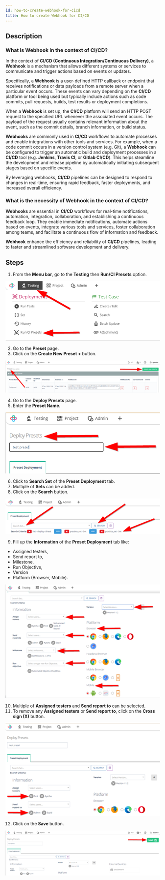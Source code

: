 ```yaml
---
id: how-to-create-webhook-for-cicd
title: How to create Webhook for CI/CD
---
```


## Description  

### What is Webhook in the context of CI/CD?

In the context of **CI/CD (Continuous Integration/Continuous Delivery)**, a **Webhook** is a mechanism that allows different systems or services to communicate and trigger actions based on events or updates.  

Specifically, a **Webhook** is a user-defined HTTP callback or endpoint that receives notifications or data payloads from a remote server when a particular event occurs. These events can vary depending on the **CI/CD** platform or tool being used but typically include actions such as code commits, pull requests, builds, test results or deployment completions.  

When a **Webhook** is set up, the **CI/CD** platform will send an HTTP POST request to the specified URL whenever the associated event occurs. The payload of the request usually contains relevant information about the event, such as the commit details, branch information, or build status.  

**Webhooks** are commonly used in **CI/CD** workflows to automate processes and enable integrations with other tools and services. For example, when a code commit occurs in a version control system (e.g. Git), a **Webhook** can be configured to trigger an automatic build and deployment processes in a **CI/CD** tool (e.g. **Jenkins**, **Travis CI**, or **Gitlab CI/CD**). This helps steamline the development and release pipeline by automatically initiating subsequent stages based on specific events.  

By leveraging webhooks, **CI/CD** pipelines can be designed to respond to changes in real-time, ensuring rapid feedback, faster deployments, and increased overall efficiency.  

### What is the necessity of Webhook in the context of CI/CD?

**Webhooks** are essential in **CI/CD** workflows for real-time notifications, automation, integration, collaboration, and establishing a continuous feedback loop. They enable immediate notifications, automate actions based on events, integrate various tools and services, foster collaboration among teams, and facilitate a continuous flow of information and feedback.

**Webhook** enhance the efficiency and reliability of **CI/CD** pipelines, leading to faster and streamlined software development and delivery.

## Steps

1. From the **Menu bar**, go to the **Testing** then **Run/CI Presets** option.

![](/img/how-tos/how-to-create-webhook-for-cicd/run-ci.png)

2. Go to the **Preset** page.
3. Click on the **Create New Preset +** button.

![](/img/how-tos/how-to-create-webhook-for-cicd/preset-pg.png)

4. Go to the **Deploy Presets** page.
5. Enter the **Preset Name**.

![](/img/how-tos/how-to-create-webhook-for-cicd/preset-name.png)

6. Click to **Search Set** of the **Preset Deployment** tab.
7. Multiple of **Sets** can be added.
8. Click on the **Search** button.

![](/img/how-tos/how-to-create-webhook-for-cicd/search-set.png)

9. Fill up the **Information** of the **Preset Deployment** tab like:
 * Assigned testers, 
 * Send report to, 
 * Milestone, 
 * Run Objective, 
 * Version 
 * Platform (Browser, Mobile).

![](/img/how-tos/how-to-create-webhook-for-cicd/preset-information.png)

10. Multiple of **Assigned testers** and **Send report to** can be selected.
11. To remove any **Assigned testers** or **Send report to**, click on the **Cross sign (X)** button.

![](/img/how-tos/how-to-create-webhook-for-cicd/remove-report.png)

12. Click on the **Save** button.

![](/img/how-tos/how-to-create-webhook-for-cicd/save-preset.png)